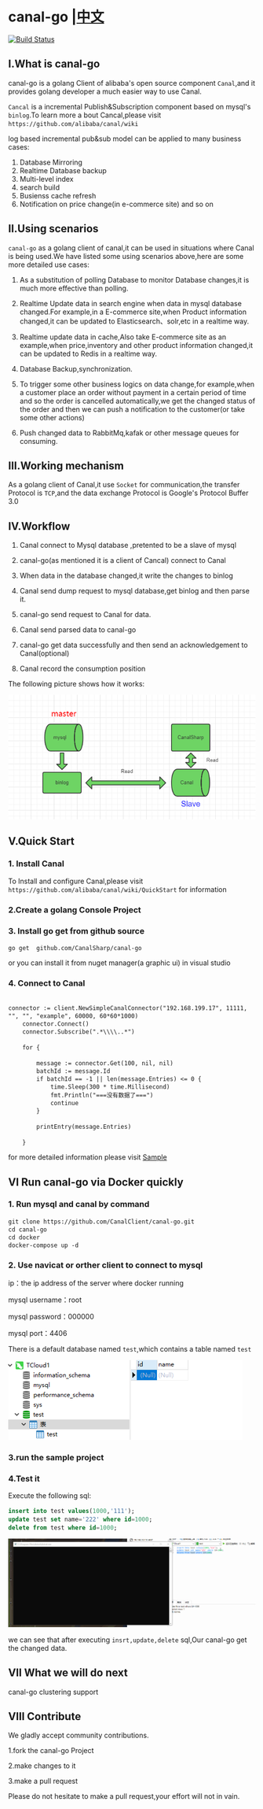 
# canal-go                                              |[中文](https://github.com/CanalSharp/canal-go/blob/master/README.zh-cn.md)

[![Build Status](https://travis-ci.org/CanalClient/canal-go.svg?branch=master)](https://travis-ci.org/CanalSharp/canal-go)

## Ⅰ.What is canal-go

canal-go is a golang Client of alibaba's open source component `Canal`,and it provides golang developer a much easier way to use Canal.

 `Cancal` is a incremental Publish&Subscription component based on mysql's `binlog`.To learn more a bout Cancal,please visit ` https://github.com/alibaba/canal/wiki`

 log based incremental pub&sub model  can be applied to  many business cases:

1) Database Mirroring
2) Realtime Database backup
3) Multi-level index
4) search build
5) Busienss cache refresh
6) Notification on price change(in e-commerce site) and so on

## Ⅱ.Using scenarios

`canal-go` as a golang client of canal,it can be used in situations where Canal is being used.We have listed some using scenarios above,here are some more detailed use cases:

1) As a substitution of polling Database to monitor Database changes,it is much more effective than polling.

2) Realtime Update data in search engine when data in mysql database changed.For example,in a E-commerce site,when Product information changed,it can be updated to Elasticsearch、solr,etc in a realtime way.

3) Realtime update data in cache,Also take E-commerce site as an example,when price,inventory and other product information changed,it can be updated to Redis in a realtime way.

4) Database Backup,synchronization.

5) To trigger some other business logics on data change,for example,when a customer place an order without payment in a certain period of time and so the order is cancelled automatically,we get the changed status of the order and then we can push a notification to the customer(or take some other actions)

6) Push changed data to RabbitMq,kafak or other message queues for consuming.

## Ⅲ.Working  mechanism

As a golang client of Canal,it use `Socket` for communication,the transfer Protocol is `TCP`,and the data exchange Protocol is Google's Protocol Buffer 3.0

## Ⅳ.Workflow

1) Canal connect to Mysql database ,pretented to be a slave of mysql

2) canal-go(as mentioned it is a client of Cancal) connect to Canal

3) When data in the database changed,it write the changes to binlog

4) Canal send dump request to mysql database,get binlog and then parse it.

5) canal-go send request to Canal for data.

6) Canal send parsed data to canal-go

7) canal-go get data successfully and then send an acknowledgement to Canal(optional)

8) Canal record the consumption position

The following picture shows how it works:


![1537860226808](assets/668104-20180925182816462-2110152563.png)

## Ⅴ.Quick Start

### 1. Install Canal

To Install and configure Canal,please visit `https://github.com/alibaba/canal/wiki/QuickStart` for information

### 2.Create a golang Console Project

### 3. Install go get  from github source

````shell
go get  github.com/CanalSharp/canal-go
````

or you can install it from nuget manager(a graphic ui)  in visual studio

### 4. Connect to Canal


````golang

connector := client.NewSimpleCanalConnector("192.168.199.17", 11111, "", "", "example", 60000, 60*60*1000)
	connector.Connect()
	connector.Subscribe(".*\\\\..*")

	for {

		message := connector.Get(100, nil, nil)
		batchId := message.Id
		if batchId == -1 || len(message.Entries) <= 0 {
			time.Sleep(300 * time.Millisecond)
			fmt.Println("===没有数据了===")
			continue
		}

		printEntry(message.Entries)

	}

````

for more detailed information please visit [Sample](https://github.com/CanalSharp/canal-go/tree/master/samples)

## Ⅵ Run canal-go via Docker quickly

### 1. Run mysql and canal by command

````shell
git clone https://github.com/CanalClient/canal-go.git
cd canal-go
cd docker
docker-compose up -d
````

### 2. Use navicat or orther  client to connect to mysql

ip：the ip address of the server where docker running

mysql username：root

mysql password：000000

mysql port：4406

There is a default database named `test`,which contains a table named `test`

![1537866852816](assets/668104-20180925182815646-1209020640.png)

### 3.run the sample project

### 4.Test it

Execute the following sql:

````sql
insert into test values(1000,'111');
update test set name='222' where id=1000;
delete from test where id=1000;
````

![](assets/ys.gif)

we can see that after executing `insrt,update,delete` sql,Our canal-go get the changed data.



## Ⅶ What we will do next

canal-go clustering support

## Ⅷ Contribute

We gladly accept community contributions.

1.fork the canal-go Project

2.make changes to it

3.make a pull request

Please do not hesitate to make a pull request,your effort will not in vain.
